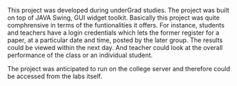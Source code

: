 This project was developed during underGrad studies. The project was built on top of JAVA Swing, GUI widget toolkit. Basically this project was quite comphrensive in terms of the funtionalities it offers. For instance, students and teachers have a login credentials which lets the former register for a paper, at a particular date and time, posted by the later group. The results could be viewed within the next day. And teacher could look at the overall performance of the class or an individual student. 

The project was anticipated to run on the college server and therefore could be accessed from the labs itself.
